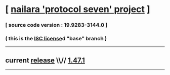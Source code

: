 
# [ [nailara 'protocol seven' project](http://src.nailara.net/) ]

### [ source code version : 19.9283-3144.0 ]

### ( this is the [ISC license](license)d "base" branch )
---
## current [release](https://github.com/anotherlink/nailara/releases) \\\\// [1.47.1](https://github.com/anotherlink/nailara/releases/tag/1.47.1)
---
